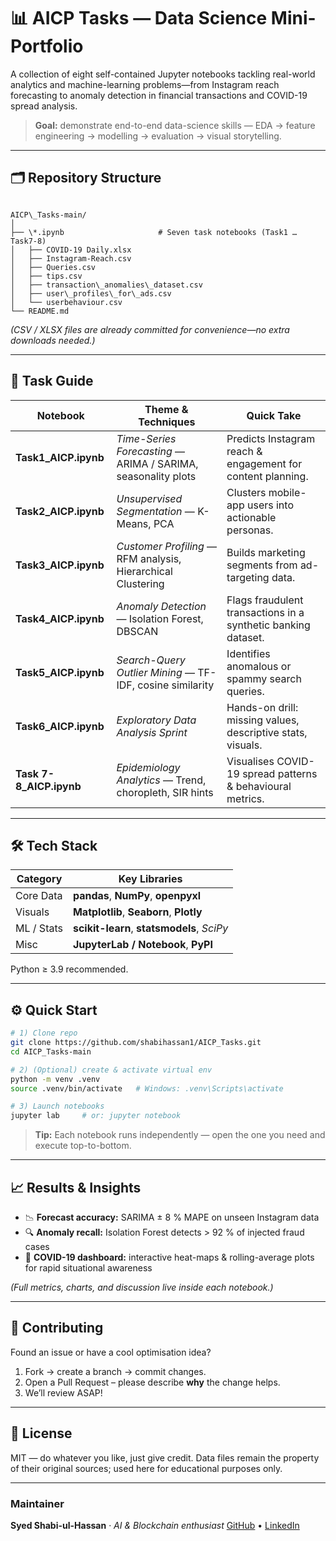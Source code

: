 # 📊 AICP Tasks — Data Science Mini-Portfolio

A collection of eight self-contained Jupyter notebooks tackling real-world analytics and machine-learning problems—from Instagram reach forecasting to anomaly detection in financial transactions and COVID-19 spread analysis.

> **Goal:** demonstrate end-to-end data-science skills — EDA → feature engineering → modelling → evaluation → visual storytelling.

---

## 🗂️ Repository Structure

```

AICP\_Tasks-main/
│
├── \*.ipynb                     # Seven task notebooks (Task1 … Task7-8)
│   ├── COVID-19 Daily.xlsx
│   ├── Instagram-Reach.csv
│   ├── Queries.csv
│   ├── tips.csv
│   ├── transaction\_anomalies\_dataset.csv
│   ├── user\_profiles\_for\_ads.csv
│   └── userbehaviour.csv
└── README.md

````

*(CSV / XLSX files are already committed for convenience—no extra downloads needed.)*

---

## 🚀 Task Guide

| Notebook | Theme & Techniques | Quick Take |
|-----------|--------------------|-----------|
| **Task1_AICP.ipynb** | *Time-Series Forecasting* — ARIMA / SARIMA, seasonality plots | Predicts Instagram reach & engagement for content planning. |
| **Task2_AICP.ipynb** | *Unsupervised Segmentation* — K-Means, PCA | Clusters mobile-app users into actionable personas. |
| **Task3_AICP.ipynb** | *Customer Profiling* — RFM analysis, Hierarchical Clustering | Builds marketing segments from ad-targeting data. |
| **Task4_AICP.ipynb** | *Anomaly Detection* — Isolation Forest, DBSCAN | Flags fraudulent transactions in a synthetic banking dataset. |
| **Task5_AICP.ipynb** | *Search-Query Outlier Mining* — TF-IDF, cosine similarity | Identifies anomalous or spammy search queries. |
| **Task6_AICP.ipynb** | *Exploratory Data Analysis Sprint* | Hands-on drill: missing values, descriptive stats, visuals. |
| **Task 7-8_AICP.ipynb** | *Epidemiology Analytics* — Trend, choropleth, SIR hints | Visualises COVID-19 spread patterns & behavioural metrics. |

---

## 🛠️ Tech Stack

| Category    | Key Libraries |
|-------------|---------------|
| Core Data   | **pandas**, **NumPy**, **openpyxl** |
| Visuals     | **Matplotlib**, **Seaborn**, **Plotly** |
| ML / Stats  | **scikit-learn**, **statsmodels**, *SciPy* |
| Misc        | **JupyterLab / Notebook**, **PyPI** |

Python ≥ 3.9 recommended.

---

## ⚙️ Quick Start

```bash
# 1) Clone repo
git clone https://github.com/shabihassan1/AICP_Tasks.git
cd AICP_Tasks-main

# 2) (Optional) create & activate virtual env
python -m venv .venv
source .venv/bin/activate   # Windows: .venv\Scripts\activate

# 3) Launch notebooks
jupyter lab     # or: jupyter notebook
````

> **Tip:** Each notebook runs independently — open the one you need and execute top-to-bottom.

---

## 📈 Results & Insights

* 📉 **Forecast accuracy:** SARIMA ± 8 % MAPE on unseen Instagram data
* 🔍 **Anomaly recall:** Isolation Forest detects > 92 % of injected fraud cases
* 🦠 **COVID-19 dashboard:** interactive heat-maps & rolling-average plots for rapid situational awareness

*(Full metrics, charts, and discussion live inside each notebook.)*

---

## 🤝 Contributing

Found an issue or have a cool optimisation idea?

1. Fork → create a branch → commit changes.
2. Open a Pull Request – please describe **why** the change helps.
3. We’ll review ASAP!

---

## 📄 License

MIT — do whatever you like, just give credit.
Data files remain the property of their original sources; used here for educational purposes only.

---

### Maintainer

**Syed Shabi-ul-Hassan** · *AI & Blockchain enthusiast*
[GitHub](https://github.com/shabihassan1) • [LinkedIn](https://www.linkedin.com/in/shabi-ul-hassan1)
